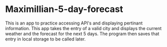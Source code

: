 # Maximillian-5-day-forecast
This is an app to practice accessing API's and displaying pertinant information. This app takes the entry of a valid city and displays the current weather and the forecast for the next 5 days. The program then saves that entry in local storage to be called later.
